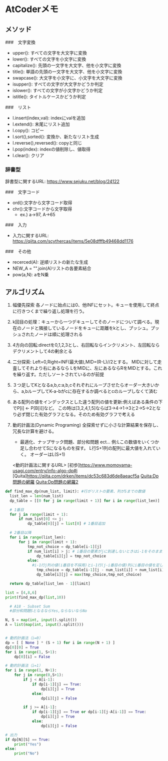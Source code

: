 # AtCoderメモ
## メソッド
###　文字変換
* upper(): すべての文字を大文字に変換
* lower(): すべての文字を小文字に変換
* capitalize(): 先頭の一文字を大文字、他を小文字に変換 
* title(): 単語の先頭の一文字を大文字、他を小文字に変換
* swapcase(): 大文字を小文字に、小文字を大文字に変換
* isupper(): すべての文字が大文字かどうか判定
* islower(): すべての文字が小文字かどうか判定
* istitle(): タイトルケースかどうか判定
  
###　リスト
* l.insert(index,val): indexにvalを追加
* l.extend(): 末尾にリスト追加
* l.copy(): コピー
* l.sort(),sorted(): 変換か、新たなリスト生成
* l.reverse(),reversed(): copyと同じ
* l.pop(index): indexの値削除し、値取得
* l.clear(): クリア
  
### 辞書型
辞書型に関するURL: <https://www.sejuku.net/blog/24122>


###　文字コード
* ord():文字から文字コード取得
* chr():文字コードから文字取得
  * ex.) a->97, A->65

###　入力
* 入力に関するURL: <https://qiita.com/scythercas/items/5e08dfffb49468dd1176>

###　その他
* recerced(A): 逆順リストの新たな生成
* NEW_A = "".join(A)リストの各要素結合
* pow(a,N): aをN乗



## アルゴリズム
1. 幅優先探索
各ノードに始点には0、他INFにセット。キューを使用して終点に行きつくまで繰り返し処理を行う。
2. k回目の処理：キューから一つデキューしてそのノードについて調べる。現在のノードと隣接しているノードをキューに距離をkとし、プッシュ。プッシュされたノードは順に処理される

3. 4方向の回転:directを0,1,2,3とし、右回転ならインクリメント、左回転ならデクリメントして4の剰余とる

4. 二分探索: Left=0,Right=INF(最大値),MID=(R-L)//2とする。
  MIDに対して走査してそれより右にあるなら LをMIDに、左にあるならRをMIDとする。これを繰り返す。ただしソートされているのが前提

5. ３つ足してKとなるa,b,c:a,b,cそれぞれにループさせたらオーダー大きいから、a,bループしてK-a-bがcに存在するか調べるとcのループしなくて済む

6. ある配列の値をインデックスとした違う配列の値を更新:例えばある条件の下でP[i] <- P[B[i]]など。
  この時は[3,2,4,1,5]ならば3->4->1->3と2->5->2となり必ず閉じた有効グラフとなる。そのため有効グラフで考える


7. 動的計画法(Dynamic Programing)
  全探索せずに小さな計算結果を保存し、冗長な計算を避ける。
   * 最適化、ナップサック問題、部分和問題 ect...
  例:Lこの数値をいくつか足し合わせてSになるものを探す。
    L行S+1列の配列に最大値を入れていく。
    オーダーはL(S+1)

    <動的計画法に関するURL>
    [初歩]<https://www.momoyama-usagi.com/entry/info-algo-dp#i>
    [Quita]<https://qiita.com/drken/items/dc53c683d6de8aeacf5a>
    [Quita:Dp問題の網羅](https://qiita.com/drken/items/a5e6fe22863b7992efdb#%E3%81%AF%E3%81%98%E3%82%81%E3%81%AB-----dp-%E3%81%AF%E5%BD%B9%E3%81%AB%E7%AB%8B%E3%81%A4)
    [Quita:Dp問題の網羅2](https://qiita.com/drken/items/a5e6fe22863b7992efdb#%E3%81%AF%E3%81%98%E3%82%81%E3%81%AB-----dp-%E3%81%AF%E5%BD%B9%E3%81%AB%E7%AB%8B%E3%81%A4)
  
  ```python
  def find_max_dp(num_list, limit): #行がリストの要素、列がSまでの数値
    list_len = len(num_list)
    dp_table = [[0 for j in range(limit + 1)] for i in range(list_len)]

    # 1番目
    for j in range(limit + 1):
        if num_list[0] <= j:
            dp_table[0][j] = list[0] # 1番目追加
 
    # 2番目以降
    for i in range(list_len):
        for j in range(limit + 1):
            tmp_not_choice = dp_table[i-1][j]
            if num_list[i] > j: # i番目の要素がjに到達しないときはi-1をそのまま採用
                dp_table[i][j] = tmp_not_choice 
            else: 
              #i-1行j列の値(i番目を不採用)とi-1行(j-i番目の値)列にi番目の値を足したもの(i番目を採用)をmaxで判定
                tmp_choice = dp_table[i-1][j - num_list[i]] + num_list[i]
                dp_table[i][j] = max(tmp_choice,tmp_not_choice)
 
    return dp_table[list_len - 1][limit]

  list = [4,8,6]
  print(find_max_dp(list,10))
  ```

```python
  # A18 - Subset Sum
  #部分和問題SとなるならYes,ならないならNo

N, S = map(int, input().split())
A = list(map(int, input().split()))


# 動的計画法（i=0）
dp = [ [ None ] * (S + 1) for i in range(N + 1) ]
dp[0][0] = True
for i in range(1, S+1):
	dp[0][i] = False

# 動的計画法（i=1）
for i in range(1, N+1):
	for j in range(0,S+1):
		if j < A[i-1]:
			if dp[i-1][j] == True:
				dp[i][j] = True
			else:
				dp[i][j] = False

		if j >= A[i-1]:
			if dp[i-1][j] == True or dp[i-1][j-A[i-1]] == True:
				dp[i][j] = True
			else:
				dp[i][j] = False

# 出力
if dp[N][S] == True:
	print("Yes")
else:
	print("No")
  ```